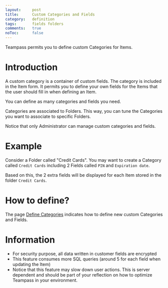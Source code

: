 ```yaml
---
layout:     post
title:      Custom Categories and Fields
category:   definition
tags:       fields folders
comments:   true
noToc:      false
---
```


<div style="message">
Teampass permits you to define custom Categories for Items.
</div>
<span class="linkmore"></span>

# Introduction

A custom category is a container of custom fields. The category is included in the Item form.
It permits you to define your own fields for the Items that the user should fill in when defining an Item.

You can define as many categories and fields you need.

Categories are associated to Folders. This way, you can tune the Categories you want to associate to specific Folders.

Notice that only Administrator can manage custom categories and fields.

# Example

Consider a Folder called "Credit Cards". 
You may want to create a Category called `Credit Cards` including 2 Fields called `PIN` and `Expiration date`.

Based on this, the 2 extra fields will be displayed for each Item stored in the folder `Credit Cards`.

# How to define?

The page [Define Categories](/administration/2013-03-25-defining-customer-category.html) indicates how to define new custom Categories and Fields.

# Information

<ul class="fa-ul">
  <li><i class="fa-li fa fa-check-square"></i>For security purpose, all data written in customer fields are encrypted
  <li><i class="fa-li fa fa-check-square"></i>This feature consumes more SQL queries (around 5 for each field when updating the Item)
  <li><i class="fa-li fa fa-check-square"></i>Notice that this feature may slow down user actions. This is server dependent and should be part of your reflection on how to optimize Teampass in your environment.
</ul>